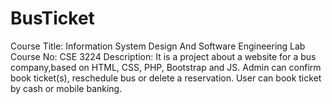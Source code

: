 # BusTicket
Course Title: Information System Design And Software Engineering Lab
Course No: CSE 3224
Description: It is a project about a website for a bus company,based on HTML, CSS, PHP, Bootstrap and JS. Admin can confirm book 
ticket(s), reschedule bus or delete a reservation. User can book ticket by cash or mobile banking.
